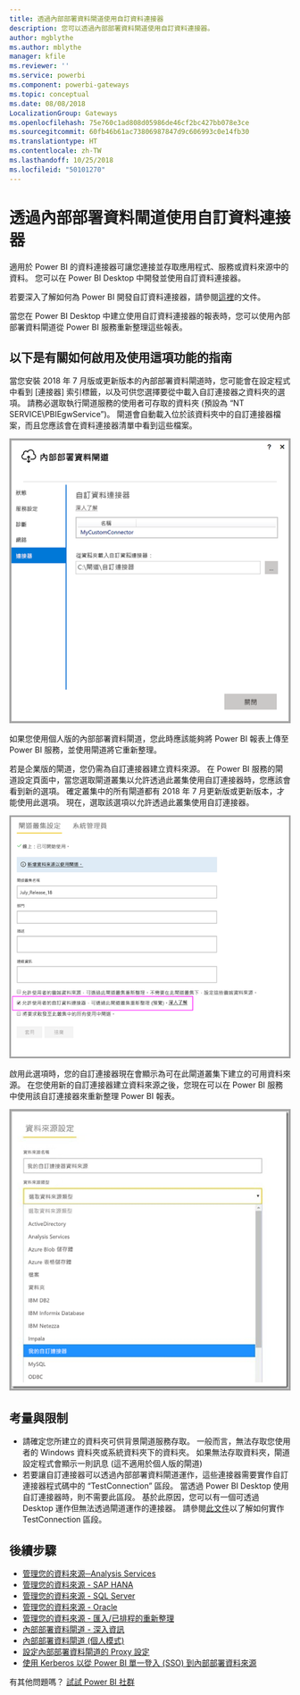 ```yaml
---
title: 透過內部部署資料閘道使用自訂資料連接器
description: 您可以透過內部部署資料閘道使用自訂資料連接器。
author: mgblythe
ms.author: mblythe
manager: kfile
ms.reviewer: ''
ms.service: powerbi
ms.component: powerbi-gateways
ms.topic: conceptual
ms.date: 08/08/2018
LocalizationGroup: Gateways
ms.openlocfilehash: 75e760c1ad808d05986de46cf2bc427bb078e3ce
ms.sourcegitcommit: 60fb46b61ac73806987847d9c606993c0e14fb30
ms.translationtype: HT
ms.contentlocale: zh-TW
ms.lasthandoff: 10/25/2018
ms.locfileid: "50101270"
---
```

# <a name="use-custom-data-connectors-with-the-on-premises-data-gateway"></a>透過內部部署資料閘道使用自訂資料連接器

適用於 Power BI 的資料連接器可讓您連接並存取應用程式、服務或資料來源中的資料。 您可以在 Power BI Desktop 中開發並使用自訂資料連接器。

若要深入了解如何為 Power BI 開發自訂資料連接器，請參閱[這裡](http://aka.ms/dataconnectors)的文件。

當您在 Power BI Desktop 中建立使用自訂資料連接器的報表時，您可以使用內部部署資料閘道從 Power BI 服務重新整理這些報表。

## <a name="here-is-a-guide-on-how-to-enable-and-use-this-capability"></a>以下是有關如何啟用及使用這項功能的指南

當您安裝 2018 年 7 月版或更新版本的內部部署資料閘道時，您可能會在設定程式中看到 [連接器] 索引標籤，以及可供您選擇要從中載入自訂連接器之資料夾的選項。 請務必選取執行閘道服務的使用者可存取的資料夾 (預設為 “NT SERVICE\PBIEgwService”)。 閘道會自動載入位於該資料夾中的自訂連接器檔案，而且您應該會在資料連接器清單中看到這些檔案。

![自訂連接器 1](media/service-gateway-custom-connectors/gateway-onprem-customconnector1.png)

如果您使用個人版的內部部署資料閘道，您此時應該能夠將 Power BI 報表上傳至 Power BI 服務，並使用閘道將它重新整理。

若是企業版的閘道，您仍需為自訂連接器建立資料來源。 在 Power BI 服務的閘道設定頁面中，當您選取閘道叢集以允許透過此叢集使用自訂連接器時，您應該會看到新的選項。 確定叢集中的所有閘道都有 2018 年 7 月更新版或更新版本，才能使用此選項。 現在，選取該選項以允許透過此叢集使用自訂連接器。

![自訂連接器 2](media/service-gateway-custom-connectors/gateway-onprem-customconnector2.png)

啟用此選項時，您的自訂連接器現在會顯示為可在此閘道叢集下建立的可用資料來源。 在您使用新的自訂連接器建立資料來源之後，您現在可以在 Power BI 服務中使用該自訂連接器來重新整理 Power BI 報表。

![自訂連接器 3](media/service-gateway-custom-connectors/gateway-onprem-customconnector3.png)

## <a name="considerations-and-limitations"></a>考量與限制

* 請確定您所建立的資料夾可供背景閘道服務存取。 一般而言，無法存取您使用者的 Windows 資料夾或系統資料夾下的資料夾。 如果無法存取資料夾，閘道設定程式會顯示一則訊息 (這不適用於個人版的閘道)
* 若要讓自訂連接器可以透過內部部署資料閘道運作，這些連接器需要實作自訂連接器程式碼中的 “TestConnection” 區段。 當透過 Power BI Desktop 使用自訂連接器時，則不需要此區段。 基於此原因，您可以有一個可透過 Desktop 運作但無法透過閘道運作的連接器。 請參閱[此文件](https://github.com/Microsoft/DataConnectors/blob/master/docs/m-extensions.md#implementing-testconnection-for-gateway-support)以了解如何實作 TestConnection 區段。

## <a name="next-steps"></a>後續步驟

* [管理您的資料來源─Analysis Services](service-gateway-enterprise-manage-ssas.md)  
* [管理您的資料來源 - SAP HANA](service-gateway-enterprise-manage-sap.md)  
* [管理您的資料來源 - SQL Server](service-gateway-enterprise-manage-sql.md)  
* [管理您的資料來源 - Oracle](service-gateway-onprem-manage-oracle.md)  
* [管理您的資料來源 - 匯入/已排程的重新整理](service-gateway-enterprise-manage-scheduled-refresh.md)  
* [內部部署資料閘道 - 深入資訊](service-gateway-onprem-indepth.md)  
* [內部部署資料閘道 (個人模式)](service-gateway-personal-mode.md)
* [設定內部部署資料閘道的 Proxy 設定](service-gateway-proxy.md)  
* [使用 Kerberos 以從 Power BI 單一登入 (SSO) 到內部部署資料來源](service-gateway-sso-kerberos.md)  

有其他問題嗎？ [試試 Power BI 社群](http://community.powerbi.com/)
